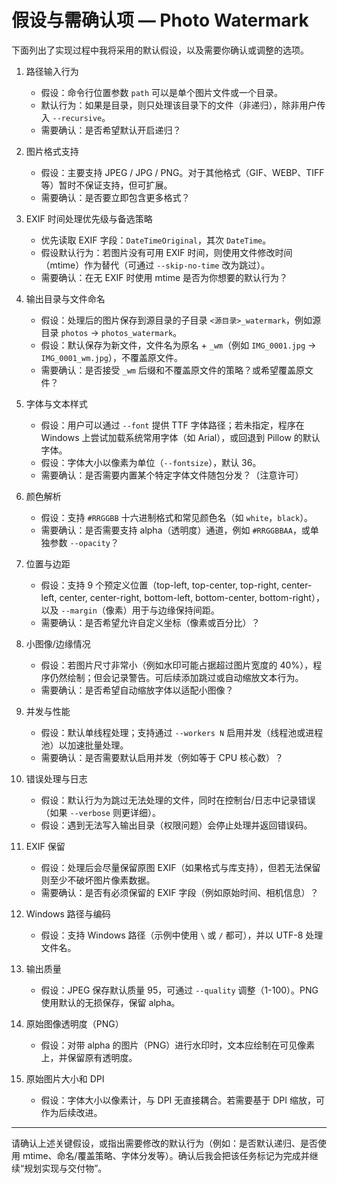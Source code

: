 # 假设与需确认项 — Photo Watermark

下面列出了实现过程中我将采用的默认假设，以及需要你确认或调整的选项。

1. 路径输入行为
   - 假设：命令行位置参数 `path` 可以是单个图片文件或一个目录。
   - 默认行为：如果是目录，则只处理该目录下的文件（非递归），除非用户传入 `--recursive`。
   - 需要确认：是否希望默认开启递归？

2. 图片格式支持
   - 假设：主要支持 JPEG / JPG / PNG。对于其他格式（GIF、WEBP、TIFF 等）暂时不保证支持，但可扩展。
   - 需要确认：是否要立即包含更多格式？

3. EXIF 时间处理优先级与备选策略
   - 优先读取 EXIF 字段：`DateTimeOriginal`，其次 `DateTime`。
   - 假设默认行为：若图片没有可用 EXIF 时间，则使用文件修改时间（mtime）作为替代（可通过 `--skip-no-time` 改为跳过）。
   - 需要确认：在无 EXIF 时使用 mtime 是否为你想要的默认行为？

4. 输出目录与文件命名
   - 假设：处理后的图片保存到源目录的子目录 `<源目录>_watermark`，例如源目录 `photos` -> `photos_watermark`。
   - 假设：默认保存为新文件，文件名为原名 + `_wm`（例如 `IMG_0001.jpg` -> `IMG_0001_wm.jpg`），不覆盖原文件。
   - 需要确认：是否接受 `_wm` 后缀和不覆盖原文件的策略？或希望覆盖原文件？

5. 字体与文本样式
   - 假设：用户可以通过 `--font` 提供 TTF 字体路径；若未指定，程序在 Windows 上尝试加载系统常用字体（如 Arial），或回退到 Pillow 的默认字体。
   - 假设：字体大小以像素为单位（`--fontsize`），默认 36。
   - 需要确认：是否需要内置某个特定字体文件随包分发？（注意许可）

6. 颜色解析
   - 假设：支持 `#RRGGBB` 十六进制格式和常见颜色名（如 `white`，`black`）。
   - 需要确认：是否需要支持 alpha（透明度）通道，例如 `#RRGGBBAA`，或单独参数 `--opacity`？

7. 位置与边距
   - 假设：支持 9 个预定义位置（top-left, top-center, top-right, center-left, center, center-right, bottom-left, bottom-center, bottom-right），以及 `--margin`（像素）用于与边缘保持间距。
   - 需要确认：是否希望允许自定义坐标（像素或百分比）？

8. 小图像/边缘情况
   - 假设：若图片尺寸非常小（例如水印可能占据超过图片宽度的 40%），程序仍然绘制；但会记录警告。可后续添加跳过或自动缩放文本行为。
   - 需要确认：是否希望自动缩放字体以适配小图像？

9. 并发与性能
   - 假设：默认单线程处理；支持通过 `--workers N` 启用并发（线程池或进程池）以加速批量处理。
   - 需要确认：是否需要默认启用并发（例如等于 CPU 核心数）？

10. 错误处理与日志
    - 假设：默认行为为跳过无法处理的文件，同时在控制台/日志中记录错误（如果 `--verbose` 则更详细）。
    - 假设：遇到无法写入输出目录（权限问题）会停止处理并返回错误码。

11. EXIF 保留
    - 假设：处理后会尽量保留原图 EXIF（如果格式与库支持），但若无法保留则至少不破坏图片像素数据。
    - 需要确认：是否有必须保留的 EXIF 字段（例如原始时间、相机信息）？

12. Windows 路径与编码
    - 假设：支持 Windows 路径（示例中使用 `\` 或 `/` 都可），并以 UTF-8 处理文件名。

13. 输出质量
    - 假设：JPEG 保存默认质量 95，可通过 `--quality` 调整（1-100）。PNG 使用默认的无损保存，保留 alpha。

14. 原始图像透明度（PNG）
    - 假设：对带 alpha 的图片（PNG）进行水印时，文本应绘制在可见像素上，并保留原有透明度。

15. 原始图片大小和 DPI
    - 假设：字体大小以像素计，与 DPI 无直接耦合。若需要基于 DPI 缩放，可作为后续改进。

---

请确认上述关键假设，或指出需要修改的默认行为（例如：是否默认递归、是否使用 mtime、命名/覆盖策略、字体分发等）。确认后我会把该任务标记为完成并继续“规划实现与交付物”。
